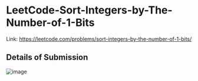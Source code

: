 # LeetCode-Sort-Integers-by-The-Number-of-1-Bits
Link: https://leetcode.com/problems/sort-integers-by-the-number-of-1-bits/
## Details of Submission
![image](https://user-images.githubusercontent.com/51401355/226628324-6c2315d1-5976-460f-8775-c89ec9c88628.png)
